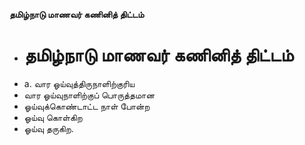 **தமிழ்நாடு மாணவர் கணினித் திட்டம்**
- # தமிழ்நாடு மாணவர் கணினித் திட்டம்
- a. வார ஓய்வுத்திருநாளிற்குரிய
- வார ஓய்வுநாளிற்குப்  பொருத்தமான
- ஓய்வுக்கொண்டாட்ட நாள் போன்ற
- ஓய்வு கொள்கிற
- ஓய்வு தருகிற.

